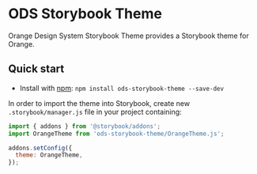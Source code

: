 # ODS Storybook Theme

Orange Design System Storybook Theme provides a Storybook theme for Orange.

## Quick start

* Install with [npm](https://www.npmjs.com/): `npm install ods-storybook-theme --save-dev`

In order to import the theme into Storybook, create new `.storybook/manager.js` file in your project containing:

```js
import { addons } from '@storybook/addons';
import OrangeTheme from 'ods-storybook-theme/OrangeTheme.js';

addons.setConfig({
  theme: OrangeTheme,
});
```
